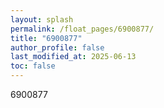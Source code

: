 ```yaml
---
layout: splash
permalink: /float_pages/6900877/
title: "6900877"
author_profile: false
last_modified_at: 2025-06-13
toc: false
---
```

 
6900877
